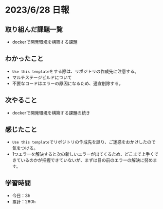 # 2023/6/28 日報
## 取り組んだ課題一覧
- dockerで開発環境を構築する課題

## わかったこと
- `Use this template`をする際は、リポジトリの作成先に注意する。
- マルチステージビルドについて
- 不要なコードはエラーの原因になるため、適宜削除する。
   
## 次やること
- dockerで開発環境を構築する課題の続き

## 感じたこと
- `Use this template`でリポジトリの作成先を誤り、ご迷惑をおかけしたので気をつける。
- 1つエラーを解決すると次の新しいエラーが出てくるため、どこまで上手くできているのかが把握できていないが、まずは目の前のエラーの解決に努めます。
  
## 学習時間
- 今日：3h
- 累計：280h
  
